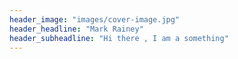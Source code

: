 ```yaml
---
header_image: "images/cover-image.jpg"
header_headline: "Mark Rainey"
header_subheadline: "Hi there , I am a something"
---
```

